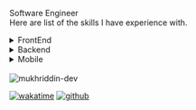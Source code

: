 Software Engineer
<br>
Here are list of the skills I have experience with.

<details>
  <summary>
    FrontEnd
  </summary>
  <br/>
  - HTML5
  <br/>
  - CSS3
  <br/>
  - SASS
    <br/>
  - Bootstrap[4/5]
    <br/>
  - TailwindCSS
    <br/>
  - JQuery
    <br/>
  - JavaScript (ES6)
    <br/>
  - TypeScript
    <br/>
  - ReactJS
    <br/>
  - Tanstack query
    <br/>
  - GraphQL
   <br/>
  - Redux toolkit 
    <br/>
  - Zustand
    <br/>
  - NextJS
    <br/>
  - React Router DOM
    <br/>
  - Styled-components
    <br/>
  - Material UI , Ant , NextUI , etc..
    <br/>
  - Jest and React Testing Library
    <br/>
  - Vitest
  <br/>
  - Cypress
  <br/>
  - Playwright
  <br/>
  - etc.
</details>

<details>
  <summary>
    Backend
  </summary>
  <br/>
  - PHP 8.1
  <br/>
  - MySQL , Oracle
  <br/>
  - Yii2
  <br/>
  - Laravel 11
  <br/>
  - Go lang
  <br/>
  - Nodejs
    <br/>
  - Express
    <br/>
  - JavaScript
    <br/>
  - TypeScript
    <br/>
  - MongoDB/Mongoose  
    <br/>
  - PostgreSql  
    <br/>
  - Docker  
    <br/>
  - etc.

</details>

<details>
  <summary>
    Mobile
  </summary>
  <br/>
  - React Native
    <br/>
  - Swift
    <br/>
  - Ionic
    <br/>
</details>
<br>

<img src="https://komarev.com/ghpvc/?username=mukhriddin-dev&label=Profile%20views&color=0e75b6&style=flat" alt="mukhriddin-dev"/>

[![wakatime](https://wakatime.com/badge/user/8ec9d743-2300-4556-b0b7-7af353685a76.svg)](https://wakatime.com/@8ec9d743-2300-4556-b0b7-7af353685a76)
[![github](https://img.shields.io/github/followers/mukhriddin-dev?logo=github&style=plastic)](https://github.com/mukhriddin-dev?tab=followers)



